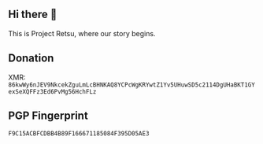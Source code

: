 ## Hi there 👋

<!--

**Here are some ideas to get you started:**

🙋‍♀️ A short introduction - what is your organization all about?
🌈 Contribution guidelines - how can the community get involved?
👩‍💻 Useful resources - where can the community find your docs? Is there anything else the community should know?
🍿 Fun facts - what does your team eat for breakfast?
🧙 Remember, you can do mighty things with the power of [Markdown](https://docs.github.com/github/writing-on-github/getting-started-with-writing-and-formatting-on-github/basic-writing-and-formatting-syntax)
-->
This is Project Retsu, where our story begins.

## Donation

XMR: `86kwWy6nJEV9NkcekZguLmLcBHNKAQ8YCPcWgKRYwtZ1Yv5UHuwSD5c2114DgUHaBKT1GYexSeXQFFz3Ed6PvMg56HchFLz`

## PGP Fingerprint

`F9C15ACBFCDBB4B89F166671185084F395D05AE3`

